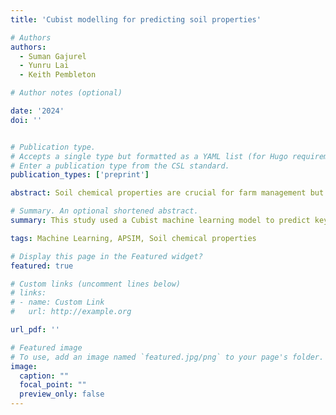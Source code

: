 ```yaml
---
title: 'Cubist modelling for predicting soil properties'

# Authors
authors:
  - Suman Gajurel
  - Yunru Lai
  - Keith Pembleton

# Author notes (optional)

date: '2024'
doi: ''


# Publication type.
# Accepts a single type but formatted as a YAML list (for Hugo requirements).
# Enter a publication type from the CSL standard.
publication_types: ['preprint']

abstract: Soil chemical properties are crucial for farm management but traditional analysis is labor-intensive and costly. This study employed a Cubist machine learning approach to predict key soil properties (pH, chloride, EC, ECEC, and ESP) using data such as geographic location, soil texture, and crop yield across one-meter depth. The model showed moderate to good accuracy, with CCC values ranging from 0.93 for ECEC to 0.40 for ESP. These predictions provide valuable insights for stakeholders to make informed decisions on soil management.

# Summary. An optional shortened abstract.
summary: This study used a Cubist machine learning model to predict key soil chemical properties, achieving moderate to good accuracy, offering a faster, cost-effective alternative to traditional soil analysis for better farm management decisions.

tags: Machine Learning, APSIM, Soil chemical properties

# Display this page in the Featured widget?
featured: true

# Custom links (uncomment lines below)
# links:
# - name: Custom Link
#   url: http://example.org

url_pdf: ''

# Featured image
# To use, add an image named `featured.jpg/png` to your page's folder. 
image:
  caption: ""
  focal_point: ""
  preview_only: false
---
```

